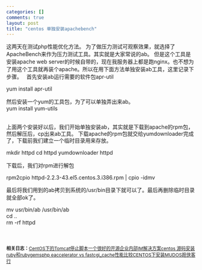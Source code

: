 ```yaml
--- 
categories: []
comments: true
layout: post
title: "centos 单独安装apachebench"
---
```

这两天在测试php性能优化方法。
为了做压力测试可观察效果，就选择了ApacheBench来作为压力测试工具。其实就是大家常说的ab。
但是这个工具是安装apache web server的时候自带的，现在我服务器上都是跑nginx。也不想为了用这个工具就再装个apache。所以在用下面方法单独安装ab工具，这里记录下步骤。
 
首先安装ab运行需要的软件包apr-util

<div id="kindeditor" class="quote">yum install apr-util</div>

<br>
<span class="Apple-style-span" style="line-height:18px;">然后安装一个yum的工具包，为了可以单独弄出来ab。</span>

<div id="kindeditor" class="quote">yum install yum-utils</div>

<span class="Apple-style-span" style="line-height:18px;"><br></span>
<span class="Apple-style-span" style="line-height:18px;">上面两个安装好以后，我们开始单独安装ab，其实就是下载到apache的rpm包，然后解压后，cp出来ab工具。</span>
<span class="Apple-style-span" style="line-height:18px;">下载apache的rpm包就交给yumdownloader完成了，下载前我们建立一个临时目录用来存放。</span>

<div id="kindeditor" class="quote">
<span class="Apple-style-span" style="line-height:18px;">mkdir httpd</span>
<span class="Apple-style-span" style="line-height:18px;">cd httpd</span>
yumdownloader httpd
</div>

下载后，我们对rpm进行解包

<div id="kindeditor" class="quote">rpm2cpio httpd-2.2.3-43.el5.centos.3.i386.rpm | cpio -idmv</div>

最后将我们用到的ab拷贝到系统的/usr/bin目录下就可以了。最后再删除临时目录就全部ok了。

<div id="kindeditor" class="quote">mv usr/bin/ab /usr/bin/ab<br style="font-family:Arial, Helvetica, Tahoma, Verdana, sans-serif;line-height:18px;text-align:left;background-color:#efefef;">cd ..<br style="font-family:Arial, Helvetica, Tahoma, Verdana, sans-serif;line-height:18px;text-align:left;background-color:#efefef;">rm -rf httpd</div>

<br>
<br>
<br><div id="related_log" style="font-size:12px">
<b>相关日志：</b><a href="http://xinlogs.com/post/108">CentOS下的Tomcat停止脚本</a><a href="http://xinlogs.com/post/16">一个很好的开源企业内部IM解决方案</a><a href="http://xinlogs.com/centos-install-ruby-rubygems">centos 源码安装ruby和rubygems</a><a href="http://xinlogs.com/php-eaccelerator-vs-fastcgi-cache">php eaccelerator vs fastcgi_cache性能比较</a><a href="http://xinlogs.com/Centos-install-mudos">CENTOS下安装MUDOS跑侠客行</a>
</div>
